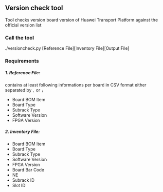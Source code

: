 
## Version check tool

Tool checks version board version of Huawei Transport Platform against the official version list

### Call the tool

./versioncheck.py [Reference File][Inventory File][Output File]

### Requirements

##### 1. Reference File:
contains at least following informations per board in CSV format either separated by `,` or `;`
+ Board BOM Item
+ Board Type
+ Subrack Type
+ Software Version
+ FPGA Version

##### 2. Inventory File:

+ Board BOM Item
+ Board Type
+ Subrack Type
+ Software Version
+ FPGA Version
+ Board Bar Code
+ NE
+ Subrack ID
+ Slot ID
